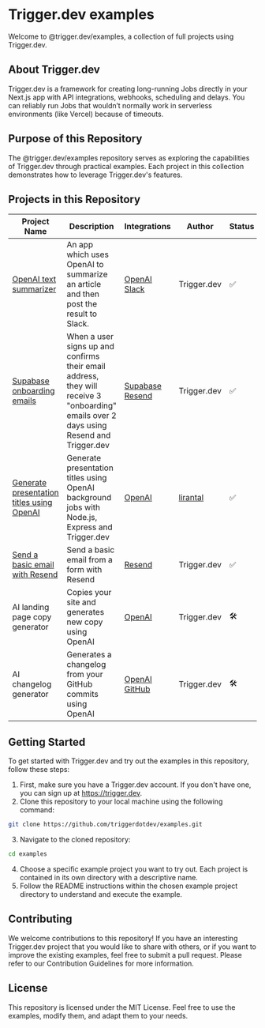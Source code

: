 # Trigger.dev examples

Welcome to @trigger.dev/examples, a collection of full projects using Trigger.dev.

## About Trigger.dev

Trigger.dev is a framework for creating long-running Jobs directly in your Next.js app with API integrations, webhooks, scheduling and delays. You can reliably run Jobs that wouldn’t normally work in serverless environments (like Vercel) because of timeouts.

## Purpose of this Repository

The @trigger.dev/examples repository serves as exploring the capabilities of Trigger.dev through practical examples. Each project in this collection demonstrates how to leverage Trigger.dev's features.

## Projects in this Repository

| Project Name                                                                                                     | Description                                                                                                                             | Integrations                                                                                                                | Author                                  | Status |
| ---------------------------------------------------------------------------------------------------------------- | --------------------------------------------------------------------------------------------------------------------------------------- | --------------------------------------------------------------------------------------------------------------------------- | --------------------------------------- | ------ |
| [OpenAI text summarizer](https://github.com/triggerdotdev/examples/tree/main/openai-text-summarizer)             | An app which uses OpenAI to summarize an article and then post the result to Slack.                                                     | [OpenAI](https://trigger.dev/docs/integrations/apis/openai) [Slack](https://trigger.dev/docs/integrations/apis/slack)       | Trigger.dev                             | ✅     |
| [Supabase onboarding emails](https://github.com/triggerdotdev/examples/tree/main/supabase-onboarding-emails)     | When a user signs up and confirms their email address, they will receive 3 "onboarding" emails over 2 days using Resend and Trigger.dev | [Supabase](https://trigger.dev/docs/integrations/apis/supabase) [Resend](https://trigger.dev/docs/integrations/apis/resend) | Trigger.dev                             | ✅     |
| [Generate presentation titles using OpenAI](https://github.com/triggerdotdev/examples/tree/main/express-vanilla) | Generate presentation titles using OpenAI background jobs with Node.js, Express and Trigger.dev                                         | [OpenAI](https://trigger.dev/docs/integrations/apis/openai)                                                                 | [lirantal](https://github.com/lirantal) | ✅     |
| [Send a basic email with Resend](https://github.com/triggerdotdev/examples/tree/main/resend)                     | Send a basic email from a form with Resend                                                                                              | [Resend](https://trigger.dev/docs/integrations/apis/resend)                                                                 | Trigger.dev                             | ✅     |
| AI landing page copy generator                                                                                   | Copies your site and generates new copy using OpenAI                                                                                    | [OpenAI](https://trigger.dev/docs/integrations/apis/openai)                                                                 | Trigger.dev                             | 🛠️     |
| AI changelog generator                                                                                           | Generates a changelog from your GitHub commits using OpenAI                                                                             | [OpenAI](https://trigger.dev/docs/integrations/apis/openai) [GitHub](https://trigger.dev/docs/integrations/apis/github)     | Trigger.dev                             | 🛠️     |

## Getting Started

To get started with Trigger.dev and try out the examples in this repository, follow these steps:

1. First, make sure you have a Trigger.dev account. If you don't have one, you can sign up at https://trigger.dev.
2. Clone this repository to your local machine using the following command:

```sh
git clone https://github.com/triggerdotdev/examples.git
```

3. Navigate to the cloned repository:

```sh
cd examples
```

4. Choose a specific example project you want to try out. Each project is contained in its own directory with a descriptive name.
5. Follow the README instructions within the chosen example project directory to understand and execute the example.

## Contributing

We welcome contributions to this repository! If you have an interesting Trigger.dev project that you would like to share with others, or if you want to improve the existing examples, feel free to submit a pull request. Please refer to our Contribution Guidelines for more information.

## License

This repository is licensed under the MIT License. Feel free to use the examples, modify them, and adapt them to your needs.
